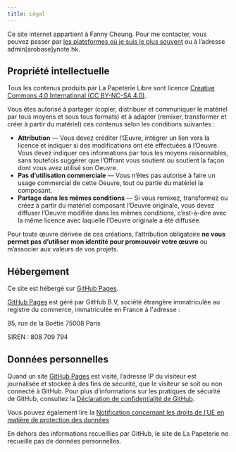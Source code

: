 ```yaml
---
title: Légal
---
```

Ce site internet appartient à Fanny Cheung. Pour me contacter, vous pouvez passer par [les plateformes où je suis le plus souvent](https://ynote.hk/contact/) ou à l’adresse admin[arobase]ynote.hk.

## Propriété intellectuelle

Tous les contenus produits par La Papeterie Libre sont licence [Creative Commons 4.0 International (CC BY-NC-SA 4.0)](https://creativecommons.org/licenses/by-nc-sa/4.0/deed.fr).

Vous êtes autorisé à partager (copier, distribuer et communiquer le matériel par tous moyens et sous tous formats) et à adapter (remixer, transformer et créer à partir du matériel) ces contenus selon les conditions suivantes :

- **Attribution** — Vous devez créditer l’Œuvre, intégrer un lien vers la licence et indiquer si des modifications ont été effectuées à l’Oeuvre. Vous devez indiquer ces informations par tous les moyens raisonnables, sans toutefois suggérer que l’Offrant vous soutient ou soutient la façon dont vous avez utilisé son Oeuvre.
- **Pas d’utilisation commerciale** — Vous n’êtes pas autorisé à faire un usage commercial de cette Oeuvre, tout ou partie du matériel la composant.
- **Partage dans les mêmes conditions** — Si vous remixez, transformez ou créez à partir du matériel composant l’Oeuvre originale, vous devez diffuser l’Oeuvre modifiée dans les mêmes conditions, c’est-à-dire avec la même licence avec laquelle l’Oeuvre originale a été diffusée.

Pour toute œuvre dérivée de ces créations, l’attribution obligatoire **ne vous permet pas d’utiliser mon identité pour promouvoir votre œuvre** ou m’associer aux valeurs de vos projets.

## Hébergement

Ce site est hébergé sur [GitHub Pages](https://docs.github.com/fr/pages/getting-started-with-github-pages/about-github-pages).

[GitHub Pages](https://docs.github.com/fr/pages/getting-started-with-github-pages/about-github-pages) est géré par GitHub B.V, société étrangère immatriculée au registre du commerce, immatriculée en France à l'adresse : 

95, rue de la Boétie 75008 Paris

SIREN :  808 709 794

## Données personnelles

Quand un site [GitHub Pages](https://docs.github.com/fr/pages/getting-started-with-github-pages/about-github-pages) est visité, l’adresse IP du visiteur est journalisée et stockée à des fins de sécurité, que le visiteur se soit ou non connecté à GitHub. Pour plus d’informations sur les pratiques de sécurité de GitHub, consultez la [Déclaration de confidentialité de GitHub](https://docs.github.com/fr/site-policy/github-terms/github-terms-of-service).

Vous pouvez également lire la [Notification concernant les droits de l’UE en matière de protection des données](https://docs.github.com/fr/site-policy/privacy-policies/github-privacy-statement#european-data-protection-rights-notice)

En dehors des informations recueillies par GitHub, le site de La Papeterie ne recueille pas de données personnelles.